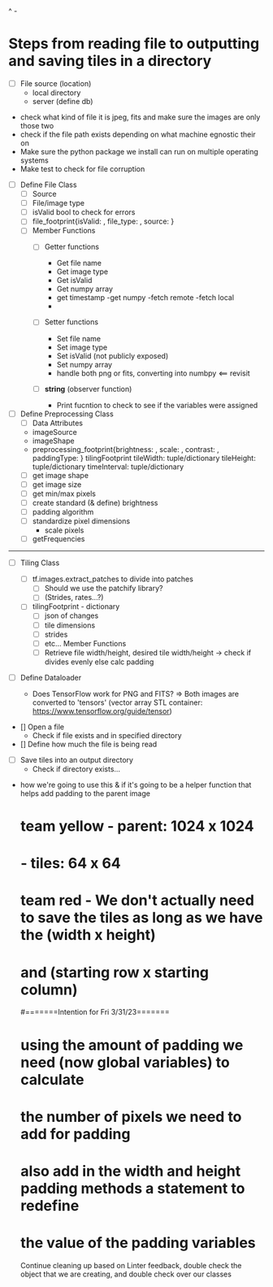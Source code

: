 ^  *-*      
# Steps from reading file to outputting and saving tiles in a directory
- [ ] File source (location)
    - local directory
    - server (define db)
- check what kind of file it is jpeg, fits and make sure the images are only those two 
- check if the file path exists depending on what machine egnostic their on
- Make sure the python package we install can run on multiple operating systems
- Make test to check for file corruption
- [ ] Define File Class
  - [ ] Source
  - [ ] File/image type
  - [ ] isValid bool to check for errors
  - [ ] file_footprint{isValid: , file_type: , source: }
  - [ ] Member Functions
	- [ ] Getter functions
      - Get file name
      - Get image type
      - Get isValid
      - Get numpy array
      - get timestamp 
      -get numpy
      -fetch remote
      -fetch local
      -
    - [ ] Setter functions

      - Set file name
      - Set image type
      - Set isValid (not publicly exposed)
      - Set numpy array
      - handle both png or fits, converting into numbpy <== revisit
    - [ ] __string__ (observer function)
      - Print fucntion to check to see if the variables were assigned 

- [ ] Define Preprocessing Class
  - [ ] Data Attributes
   - imageSource
   - imageShape
   - preprocessing_footprint{brightness: , scale: , contrast: , paddingType: }
      tilingFootprint
        tileWidth: tuple/dictionary
        tileHeight: tuple/dictionary
        timeInterval: tuple/dictionary
  - [ ] get image shape
  - [ ] get image size
  - [ ] get min/max pixels
  - [ ] create standard (& define) brightness
  - [ ] padding algorithm
  - [ ] standardize pixel dimensions
    - scale pixels
  - [ ] getFrequencies
**********************  
- [ ] Tiling Class
  - [ ] tf.images.extract_patches to divide into patches
    - [ ] Should we use the patchify library?
    - [ ] (Strides, rates...?)
  - [ ] tilingFootprint - dictionary
    - [ ] json of changes
    - [ ] tile dimensions
    - [ ] strides
    - [ ] etc...
  Member Functions 
    - [ ] Retrieve file width/height, desired tile width/height -> check if divides evenly else calc padding

- [ ] Define Dataloader

      
	  
  - Does TensorFlow work for PNG and FITS? => Both images are converted to 'tensors' (vector array STL container: https://www.tensorflow.org/guide/tensor)

- [] Open a file
  - Check if file exists and in specified directory
- [] Define how much the file is being read

- [ ] Save tiles into an output directory
  - Check if directory exists...

- how we're going to use this & if it's going to be a helper function that helps add padding to the parent image

    # team yellow - parent: 1024 x 1024
    # - tiles: 64 x 64

    # team red - We don't actually need to save the tiles as long as we have the (width x height)
    # and (starting row x starting column)

    #=======Intention for Fri 3/31/23=======
    # using the amount of padding we need (now global variables) to calculate
    # the number of pixels we need to add for padding
    # also add in the width and height padding methods a statement to redefine
    # the value of the padding variables

    Continue cleaning up based on Linter feedback, 
    double check the object that we are creating, 
    and double check over our classes



